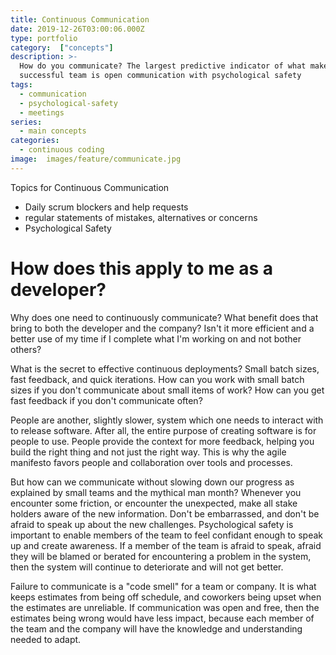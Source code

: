 ```yaml
---
title: Continuous Communication
date: 2019-12-26T03:00:06.000Z
type: portfolio
category:  ["concepts"]
description: >-
  How do you communicate? The largest predictive indicator of what makes a
  successful team is open communication with psychological safety
tags:
  - communication
  - psychological-safety
  - meetings
series:
  - main concepts
categories:
  - continuous coding
image:  images/feature/communicate.jpg
---
```


Topics for Continuous Communication

- Daily scrum blockers and help requests
- regular statements of mistakes, alternatives or concerns
- Psychological Safety

# How does this apply to me as a developer?

Why does one need to continuously communicate? What benefit does that bring to both the developer and the company? Isn't it more efficient and a better use of my time if I complete what I'm working on and not bother others?

What is the secret to effective continuous deployments? Small batch sizes, fast feedback, and quick iterations. How can you work with small batch sizes if you don't communicate about small items of work? How can you get fast feedback if you don't communicate often?

People are another, slightly slower, system which one needs to interact with to release software. After all, the entire purpose of creating software is for people to use. People provide the context for more feedback, helping you build the right thing and not just the right way. This is why the agile manifesto favors people and collaboration over tools and processes.

But how can we communicate without slowing down our progress as explained by small teams and the mythical man month? Whenever you encounter some friction, or encounter the unexpected, make all stake holders aware of the new information. Don't be embarrassed, and don't be afraid to speak up about the new challenges. Psychological safety is important to enable members of the team to feel confidant enough to speak up and create awareness. If a member of the team is afraid to speak, afraid they will be blamed or berated for encountering a problem in the system, then the system will continue to deteriorate and will not get better.

Failure to communicate is a "code smell" for a team or company. It is what keeps estimates from being off schedule, and coworkers being upset when the estimates are unreliable. If communication was open and free, then the estimates being wrong would have less impact, because each member of the team and the company will have the knowledge and understanding needed to adapt.
